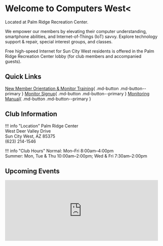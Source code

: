 # Welcome to Computers West<

Located at Palm Ridge Recreation Center.

We empower our members by elevating their computer understanding, smartphone abilities, and Internet-of-Things (IoT) savvy. Explore technology support & repair, special interest groups, and classes.

Free high-speed Internet for Sun City West residents is offered in the Palm Ridge Recreation Center lobby (for club members and accompanied guests).

## Quick Links

[New Member Orientation & Monitor Training](monitor/training.md){ .md-button .md-button--primary }
[Monitor Signup](monitor/signup.md){ .md-button .md-button--primary }
[Monitoring Manual](monitor/manual.md){ .md-button .md-button--primary }

## Club Information
<div class="grid cards" markdown>

!!! info "Location"
    Palm Ridge Center  
    West Deer Valley Drive  
    Sun City West, AZ 85375  
    (623) 214-1546

!!! info "Club Hours"
    Normal: Mon–Fri 8:00am–4:00pm  
    Summer: Mon, Tue & Thu 10:00am–2:00pm; Wed & Fri 7:30am–2:00pm

</div>

## Upcoming Events

<div class="calendar-container"> 
<iframe src="https://calendar.google.com/calendar/embed?height=200&wkst=1&ctz=America%2FPhoenix&showPrint=0&mode=AGENDA&showNav=0&showDate=0&showTabs=0&showCalendars=0&showTz=0&showTitle=0&src=windowsgroupscw2020%40gmail.com&color=%237986cb&color=%234285f4&color=%23f09300&color=%237cb342" style="border-width:0" width="100%" height="200" frameborder="0" scrolling="no"></iframe>
</div>

